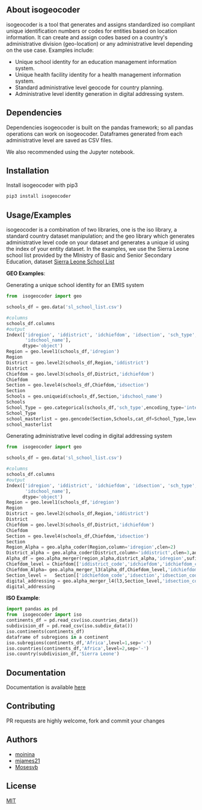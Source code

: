 ## **About isogeocoder**
isogeocoder is a tool that generates and assigns standardized iso compliant unique identification numbers or codes for entities based on location information. It can create and assign codes based on a country's administrative division (geo-location) or any administrative level depending on the use case. Examples include:

* Unique school identity for an education management information system.
* Unique health facility identity for a health management information system. 
* Standard administrative level geocode for country planning.
* Administrative level identity generation in digital addressing system.

## Dependencies
   Dependencies
isogeocoder is built on the pandas framework; so all pandas operations can work on isogeocoder. Dataframes generated from each administrative level are saved as CSV files.

We also recommended using the Jupyter notebook.

##  Installation
Install isogeocoder with pip3

```python
pip3 install isogeocoder
```
      
##   Usage/Examples
isogeocoder is a combination of two libraries, one is the iso library, a standard country dataset manipulation; and the geo library which generates administrative level code on your dataset and generates a unique id using the index of your entity dataset. In the examples, we use the Sierra Leone school list provided by the MInistry of Basic and Senior Secondary Education, dataset [Sierra Leone School List](https://raw.githubusercontent.com/MBSSE-SL/isogeocoder/main/sl_school_list.csv)
   

   **GEO Examples**:
   
   Generating a unique school identity for an EMIS system
      
```python
from  isogeocoder import geo
```
```python
schools_df = geo.data('sl_school_list.csv')
```
```python
#columns
schools_df.columns 
#output
Index(['idregion', 'iddistrict', 'idchiefdom', 'idsection', 'sch_type',
       'idschool_name'],
      dtype='object')
Region = geo.level1(schools_df,'idregion')
Region
District = geo.level2(schools_df,Region,'iddistrict')
District
Chiefdom = geo.level3(schools_df,District,'idchiefdom')
Chiefdom
Section = geo.level4(schools_df,Chiefdom,'idsection')
Section
Schools = geo.uniqueid(schools_df,Section,'idschool_name')
Schools
School_Type = geo.categorical(schools_df,'sch_type',encoding_type='integer')
School_Type
school_masterlist = geo.gencode(Section,Schools,cat_df=School_Type,level_column='idchiefdom',uniqueid_column='idschool_name_edited_code',title='emis_code',sep='-')
school_masterlist
```

Generating administrative level coding in digital addressing system


```python
from  isogeocoder import geo
```
```python
schools_df = geo.data('sl_school_list.csv')
```
```python
#columns
schools_df.columns 
#output
Index(['idregion', 'iddistrict', 'idchiefdom', 'idsection', 'sch_type',
       'idschool_name'],
      dtype='object')
Region = geo.level1(schools_df,'idregion')
Region
District = geo.level2(schools_df,Region,'iddistrict')
District
Chiefdom = geo.level3(schools_df,District,'idchiefdom')
Chiefdom
Section = geo.level4(schools_df,Chiefdom,'idsection')
Section
Region_Alpha = geo.alpha_coder(Region,column='idregion',clen=2)
District_alpha = geo.alpha_coder(District,column='iddistrict',clen=3,add_char='D')
Alpha_df = geo.alpha_merger(region_alpha,district_alpha,'idregion',sufixs=['Reg','Dis'],level=1,sep='-')
Chiefdom_level = Chiefdom[['iddistrict_code','idchiefdom','idchiefdom_code']]
Chiefdom_Alpha= geo.alpha_merger_l3(alpha_df,Chiefdom_level,'idchiefdom_code','iddistrict_code',2,sep='-')
Section_level =   Section[['idchiefdom_code','idsection','idsection_code']]
digital_addressing = geo.alpha_merger_l4(l3,Section_level,'idsection_code','idchiefdom_code',4,sep='-')
digital_addressing
```

**ISO Example**:

```python
import pandas as pd
from  isogeocoder import iso
continents_df = pd.read_csv(iso.countries_data())
subdivision_df = pd.read_csv(iso.subdiv_data())
iso.continents(continents_df)
dataframe of subregions in a continent
iso.subregions(continents_df,'Africa',level=1,sep='-')
iso.countries(continents_df,'Africa',level=2,sep='-')
iso.country(subdivision_df,'Sierra Leone')

```

## Documentation 

Documentation is available  [here](https://github.com/MBSSE-SL/isogeocoder/blob/gh-pages/documentation.md) 

## Contributing

PR requests are highly welcome, fork and commit your changes 

## Authors

- [moinina](https://github.com/moinina)
- [mjames21](https://github.com/mjames21)
- [Mosesvb](https://github.com/Mosesvb)

 
## License

[MIT](https://choosealicense.com/licenses/mit/)  
       
